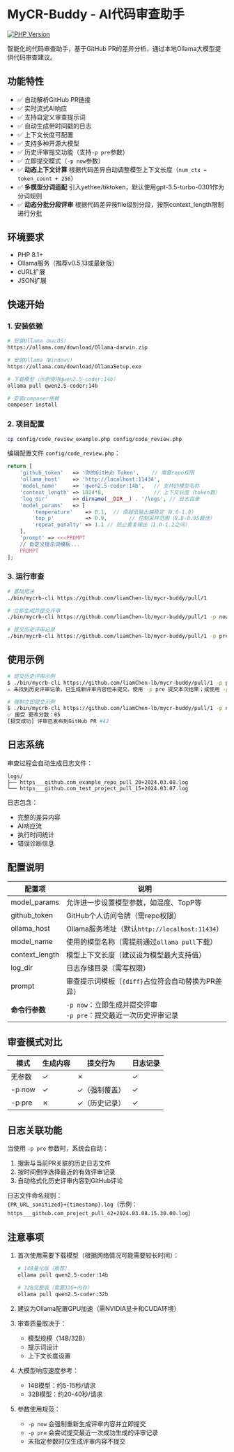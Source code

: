 # MyCR-Buddy - AI代码审查助手

[![PHP Version](https://img.shields.io/badge/PHP-7.3%2B-blue.svg)](https://php.net/)

智能化的代码审查助手，基于GitHub PR的差异分析，通过本地Ollama大模型提供代码审查建议。

## 功能特性

- ✅ 自动解析GitHub PR链接
- ✅ 实时流式AI响应
- ✅ 支持自定义审查提示词
- ✅ 自动生成带时间戳的日志
- ✅ 上下文长度可配置
- ✅ 支持多种开源大模型
- ✅ 历史评审提交功能（支持`-p pre`参数）
- ✅ 立即提交模式（`-p now`参数）
- ✅ **动态上下文计算**    根据代码差异自动调整模型上下文长度（`num_ctx = token_count + 256`）
- ✅ **多模型分词适配**    引入yethee/tiktoken，默认使用gpt-3.5-turbo-0301作为分词规则
- ✅ **动态分批分段评审**    根据代码差异按file级别分段，按照context_length限制进行分批

## 环境要求

- PHP 8.1+
- Ollama服务（推荐v0.5.13或最新版）
- cURL扩展
- JSON扩展

## 快速开始

### 1. 安装依赖

```bash
# 安装Ollama（macOS）
https://ollama.com/download/Ollama-darwin.zip

# 安装Ollama（Windows）
https://ollama.com/download/OllamaSetup.exe

# 下载模型（示例使用qwen2.5-coder:14b）
ollama pull qwen2.5-coder:14b

# 安装composer依赖
composer install
```

### 2. 项目配置

```bash
cp config/code_review_example.php config/code_review.php
```

编辑配置文件 `config/code_review.php`：

```php
return [
    'github_token'   => '你的GitHub Token',    // 需要repo权限
    'ollama_host'    => 'http://localhost:11434',
    'model_name'     => 'qwen2.5-coder:14b',   // 支持的模型名称
    'context_length' => 1024*8,                // 上下文长度（token数）
    'log_dir'        => dirname(__DIR__) . '/logs', // 日志目录
    'model_params'   => [
        'temperature'    => 0.1,  // 值越低输出越稳定（0.0-1.0）
        'top_p'          => 0.9,       // 控制采样范围（0.8-0.95最佳）
        'repeat_penalty' => 1.1 // 防止重复输出（1.0-1.2之间）
    ],
    'prompt' => <<<PROMPT
    // 自定义提示词模板...
    PROMPT
];
```

### 3. 运行审查

```bash
# 基础用法
./bin/mycrb-cli https://github.com/liamChen-lb/mycr-buddy/pull/1

# 立即生成并提交评审
./bin/mycrb-cli https://github.com/liamChen-lb/mycr-buddy/pull/1 -p now

# 提交历史评审记录
./bin/mycrb-cli https://github.com/liamChen-lb/mycr-buddy/pull/1 -p pre
```

## 使用示例

```bash
# 提交历史评审示例
$ ./bin/mycrb-cli https://github.com/liamChen-lb/mycr-buddy/pull/1 -p pre
⚠️ 未找到历史评审记录，已生成新评审内容但未提交。使用 -p pre 提交本次结果；或使用 -p now 重新生成并提交

# 强制立即提交示例
$ ./bin/mycrb-cli https://github.com/liamChen-lb/mycr-buddy/pull/1 -p now
✅ 接受 更改分数：85
[提交成功] 评审已发布到GitHub PR #42
```

## 日志系统

审查过程会自动生成日志文件：

```
logs/
├── https___github.com_example_repo_pull_20+2024.03.08.log
└── https___github.com_test_project_pull_15+2024.03.07.log
```

日志包含：

- 完整的差异内容
- AI响应流
- 执行时间统计
- 错误诊断信息

## 配置说明

| 配置项            | 说明                                          |
|----------------|---------------------------------------------|
| model_params   | 允许进一步设置模型参数，如温度、TopP等                       |
| github_token   | GitHub个人访问令牌（需repo权限）                       |
| ollama_host    | Ollama服务地址（默认`http://localhost:11434`）      |
| model_name     | 使用的模型名称（需提前通过`ollama pull`下载）               |
| context_length | 模型上下文长度（建议设为模型最大支持值）                        |
| log_dir        | 日志存储目录（需写权限）                                |
| prompt         | 审查提示词模板（`{diff}`占位符会自动替换为PR差异）              |
| **命令行参数**      | `-p now`：立即生成并提交评审<br>`-p pre`：提交最近一次历史评审记录 |

## 审查模式对比

| 模式     | 生成内容 | 提交行为    | 日志记录 |
|--------|------|---------|------|
| 无参数    | ✓    | ✗       | ✓    |
| -p now | ✓    | ✓（强制覆盖） | ✓    |
| -p pre | ✗    | ✓（历史记录） | ✓    |

## 日志关联功能

当使用 `-p pre` 参数时，系统会自动：

1. 搜索与当前PR关联的历史日志文件
2. 按时间倒序选择最近的有效评审记录
3. 自动格式化历史评审内容到GitHub评论

日志文件命名规则：  
`{PR_URL_sanitized}+{timestamp}.log`（示例：`https___github.com_project_pull_42+2024.03.08.15.30.00.log`）

## 注意事项

1. 首次使用需要下载模型（根据网络情况可能需要较长时间）：
   ```bash
   # 14B量化版（推荐）
   ollama pull qwen2.5-coder:14b
   
   # 32B完整版（需要32G+内存）
   ollama pull qwen2.5-coder:32b
   ```

2. 建议为Ollama配置GPU加速（需NVIDIA显卡和CUDA环境）

3. 审查质量取决于：
    - 模型规模（14B/32B）
    - 提示词设计
    - 上下文长度设置

4. 大模型响应速度参考：
    - 14B模型：约5-15秒/请求
    - 32B模型：约20-40秒/请求

5. 参数使用规范：
    - `-p now` 会强制重新生成评审内容并立即提交
    - `-p pre` 会尝试提交最近一次成功生成的评审记录
    - 未指定参数时仅生成评审内容不提交
